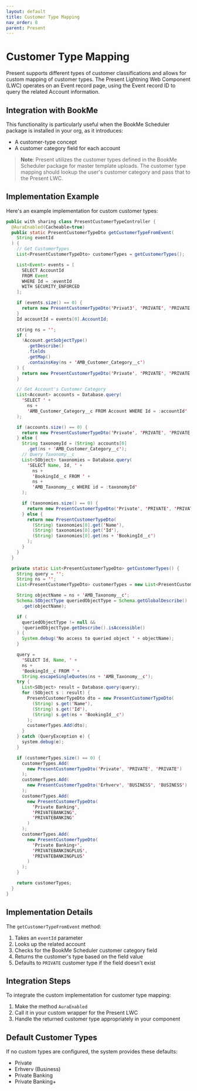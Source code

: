 ```yaml
---
layout: default
title: Customer Type Mapping
nav_order: 8
parent: Present
---
```


# Customer Type Mapping

Present supports different types of customer classifications and allows for custom mapping of customer types. The Present Lightning Web Component (LWC) operates on an Event record page, using the Event record ID to query the related Account information.

## Integration with BookMe

This functionality is particularly useful when the BookMe Scheduler package is installed in your org, as it introduces:
- A customer-type concept
- A customer category field for each account

> **Note**: Present utilizes the customer types defined in the BookMe Scheduler package for master template uploads.
> The customer type mapping should lookup the user's customer category and pass that to the Present LWC.

## Implementation Example

Here's an example implementation for custom customer types:

```java
public with sharing class PresentCustomerTypeController {
  @AuraEnabled(Cacheable=true)
  public static PresentCustomerTypeDto getCustomerTypeFromEvent(
    String eventId
  ) {
    // Get CustomerTypes
    List<PresentCustomerTypeDto> customerTypes = getCustomerTypes();

    List<Event> events = [
      SELECT AccountId
      FROM Event
      WHERE Id = :eventId
      WITH SECURITY_ENFORCED
    ];

    if (events.size() == 0) {
      return new PresentCustomerTypeDto('Privat3', 'PRIVATE', 'PRIVATE');
    }
    Id accountId = events[0].AccountId;

    string ns = '';
    if (
      !Account.getSobjectType()
        .getDescribe()
        .fields
        .getMap()
        .containsKey(ns + 'AMB_Customer_Category__c')
    ) {
      return new PresentCustomerTypeDto('Private', 'PRIVATE', 'PRIVATE');
    }

    // Get Account's Customer Category
    List<Account> accounts = Database.query(
      'SELECT ' +
        ns +
        'AMB_Customer_Category__c FROM Account WHERE Id = :accountId'
    );

    if (accounts.size() == 0) {
      return new PresentCustomerTypeDto('Private', 'PRIVATE', 'PRIVATE');
    } else {
      String taxonomyId = (String) accounts[0]
        .get(ns + 'AMB_Customer_Category__c');
      // Query Taxonomy__c
      List<SObject> taxonomies = Database.query(
        'SELECT Name, Id, ' +
          ns +
          'BookingId__c FROM ' +
          ns +
          'AMB_Taxonomy__c WHERE id = :taxonomyId'
      );

      if (taxonomies.size() == 0) {
        return new PresentCustomerTypeDto('Private', 'PRIVATE', 'PRIVATE');
      } else {
        return new PresentCustomerTypeDto(
          (String) taxonomies[0].get('Name'),
          (String) taxonomies[0].get('Id'),
          (String) taxonomies[0].get(ns + 'BookingId__c')
        );
      }
    }
  }

  private static List<PresentCustomerTypeDto> getCustomerTypes() {
    String query = '';
    String ns = '';
    List<PresentCustomerTypeDto> customerTypes = new List<PresentCustomerTypeDto>();

    String objectName = ns + 'AMB_Taxonomy__c';
    Schema.SObjectType queriedObjectType = Schema.getGlobalDescribe()
      .get(objectName);

    if (
      queriedObjectType != null &&
      !queriedObjectType.getDescribe().isAccessible()
    ) {
      System.debug('No access to queried object ' + objectName);
    }

    query =
      'SELECT Id, Name, ' +
      ns +
      'BookingId__c FROM ' +
      String.escapeSingleQuotes(ns + 'AMB_Taxonomy__c');
    try {
      List<SObject> result = Database.query(query);
      for (SObject s : result) {
        PresentCustomerTypeDto dto = new PresentCustomerTypeDto(
          (String) s.get('Name'),
          (String) s.get('Id'),
          (String) s.get(ns + 'BookingId__c')
        );
        customerTypes.Add(dto);
      }
    } catch (QueryException e) {
      system.debug(e);
    }

    if (customerTypes.size() == 0) {
      customerTypes.Add(
        new PresentCustomerTypeDto('Private', 'PRIVATE', 'PRIVATE')
      );
      customerTypes.Add(
        new PresentCustomerTypeDto('Erhverv', 'BUSINESS', 'BUSINESS')
      );
      customerTypes.Add(
        new PresentCustomerTypeDto(
          'Private Banking',
          'PRIVATEBANKING',
          'PRIVATEBANKING'
        )
      );
      customerTypes.Add(
        new PresentCustomerTypeDto(
          'Private Banking+',
          'PRIVATEBANKINGPLUS',
          'PRIVATEBANKINGPLUS'
        )
      );
    }

    return customerTypes;
  }
}
```

## Implementation Details

The `getCustomerTypeFromEvent` method:
1. Takes an `eventId` parameter
2. Looks up the related account
3. Checks for the BookMe Scheduler customer category field
4. Returns the customer's type based on the field value
5. Defaults to `PRIVATE` customer type if the field doesn't exist

## Integration Steps

To integrate the custom implementation for customer type mapping:

1. Make the method `AuraEnabled`
2. Call it in your custom wrapper for the Present LWC
3. Handle the returned customer type appropriately in your component

## Default Customer Types

If no custom types are configured, the system provides these defaults:
- Private
- Erhverv (Business)
- Private Banking
- Private Banking+
